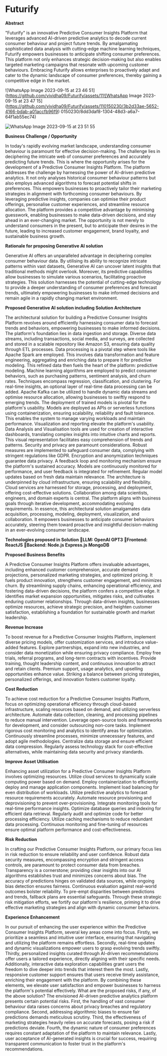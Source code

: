 # Futurify

**Abstract**

"Futurify" is an innovative Predictive Consumer Insights Platform that leverages advanced AI-driven predictive analytics to decode current consumer behaviour and project future trends. By amalgamating sophisticated data analysis with cutting-edge machine learning techniques, Futurify empowers businesses to anticipate shifting consumer preferences. This platform not only enhances strategic decision-making but also enables targeted marketing campaigns that resonate with upcoming customer behaviours. Embracing Futurify allows enterprises to proactively adapt and cater to the dynamic landscape of consumer preferences, thereby gaining a competitive edge in the market.

![WhatsApp Image 2023-09-15 at 23 46 51](https://github.com/vividha09/Futurify/assets/11![WhatsApp Image 2023-09-15 at 23 47 15](https://github.com/vividha09/Futurify/assets/110150230/3b2d33ae-5652-4166-bdab-a01accfb96f9)
0150230/8dd3daf8-1304-48d3-a6a7-64f1ab55ec74)

![WhatsApp Image 2023-09-15 at 23 51 55](https://github.com/vividha09/Futurify/assets/110150230/c466ec27-d411-4fb5-8f4d-61fced8dfe6f)


**Business Challenge / Opportunity**

In today's rapidly evolving market landscape, understanding consumer behaviour is paramount for effective decision-making. The challenge lies in deciphering the intricate web of consumer preferences and accurately predicting future trends. This is where the opportunity arises for the development of a Predictive Consumer Insights Platform.
The platform addresses the challenge by harnessing the power of AI-driven predictive analytics. It not only analyses historical consumer behaviour patterns but also employs advanced algorithms to forecast potential shifts in preferences. This empowers businesses to proactively tailor their marketing strategies in alignment with forthcoming consumer behaviours.
By leveraging predictive insights, companies can optimise their product offerings, personalise customer experiences, and streamline resource allocation. The platform provides a competitive advantage by minimising guesswork, enabling businesses to make data-driven decisions, and stay ahead in an ever-changing market. The opportunity is not merely to understand consumers in the present, but to anticipate their desires in the future, leading to increased customer engagement, brand loyalty, and sustainable business growth.

**Rationale for proposing Generative AI solution**

Generative AI offers an unparalleled advantage in deciphering complex consumer behaviour data. By utilising its ability to recognize intricate patterns within vast datasets, Generative AI can uncover latent insights that traditional methods might overlook. Moreover, its predictive capabilities allow businesses to simulate various scenarios, facilitating proactive strategies. This solution harnesses the potential of cutting-edge technology to provide a deeper understanding of consumer preferences and forecast trends, ultimately empowering businesses to make informed decisions and remain agile in a rapidly changing market environment.

**Proposed Generative AI solution including Solution Architecture**

The architectural solution for building a Predictive Consumer Insights Platform revolves around efficiently harnessing consumer data to forecast trends and behaviors, empowering businesses to make informed decisions. The platform's foundation lies in data ingestion and storage. Diverse data streams, including transactions, social media, and surveys, are collected and stored in a scalable repository like Amazon S3, ensuring data quality through ETL processes.
Data processing is a pivotal step where tools like Apache Spark are employed. This involves data transformation and feature engineering, aggregating and enriching data to prepare it for predictive modeling. This refined data then fuels the heart of the platform: predictive modeling. Machine learning algorithms are employed to predict consumer behaviors, such as purchasing patterns, sentiment analysis, and churn rates. Techniques encompass regression, classification, and clustering.
For real-time insights, an optional layer of real-time data processing can be added. Apache Kafka can be utilized to handle dynamic data streams and optimise resource allocation, allowing businesses to swiftly respond to emerging trends. The deployment of trained models is pivotal for the platform's usability. Models are deployed as APIs or serverless functions using containerization, ensuring scalability, reliability and fault tolerance. This enables the system to manage varying workloads and maintain performance.
Visualization and reporting elevate the platform's usability. Data Analysis and Visualisation tools are used for creation of interactive dashboards, translating complex insights into intuitive charts and reports. This visual representation facilitates easy comprehension of trends and patterns.
Security and privacy are paramount considerations. Robust measures are implemented to safeguard consumer data, complying with stringent regulations like GDPR. Encryption and anonymization techniques guarantee data privacy. A feedback loop and monitoring mechanism ensure the platform's sustained accuracy. Models are continuously monitored for performance, and user feedback is integrated for refinement. Regular model updates based on fresh data maintain relevance.
The architecture is underpinned by cloud infrastructure, ensuring scalability and flexibility. Cloud services are harnessed for storage, processing, and deployment, offering cost-effective solutions. Collaboration among data scientists, engineers, and domain experts is central. The platform aligns with business goals through iterative development, accommodating evolving requirements. In essence, this architectural solution amalgamates data acquisition, processing, modeling, deployment, visualization, and collaboration. It empowers businesses to anticipate consumer behaviors accurately, steering them toward proactive and insightful decision-making in an ever-evolving consumer landscape.

**Technologies proposed in Solution
LLM: OpenAI GPT3
Frontend: ReactJS
Backend: Node.js Express.js MongoDB**

**Proposed Business Benefits**

A Predictive Consumer Insights Platform offers invaluable advantages, including enhanced customer comprehension, accurate demand projections, personalized marketing strategies, and optimized pricing. It fuels product innovation, strengthens customer engagement, and minimizes churn. By streamlining supply chains, enhancing operational efficiency, and fostering data-driven decisions, the platform confers a competitive edge. It identifies market expansion opportunities, mitigates risks, and cultivates enduring customer relationships. Through data-driven insights, businesses optimize resources, achieve strategic precision, and heighten customer satisfaction, establishing a foundation for sustainable growth and market leadership.

**Revenue Increase**

To boost revenue for a Predictive Consumer Insights Platform, implement diverse pricing models, offer customization services, and introduce value-added features. Explore partnerships, expand into new industries, and consider data monetization while ensuring privacy compliance. Employ free trials, referral programs, and long-term contracts with incentives. Provide training, thought leadership content, and continuous innovation to attract and retain clients. Premium support, usage analytics, and upselling opportunities enhance value. Striking a balance between pricing strategies, personalized offerings, and innovation fosters customer loyalty.

**Cost Reduction**

To achieve cost reduction for a Predictive Consumer Insights Platform, focus on optimizing operational efficiency through cloud-based infrastructure, scaling resources based on demand, and utilizing serverless architecture. Automate data collection, cleaning, and processing pipelines to reduce manual intervention. Leverage open-source tools and frameworks for development, and consider outsourcing non-core tasks. Implement rigorous cost monitoring and analytics to identify areas for optimization. Continuously streamline processes, minimize unnecessary features, and adopt agile methodologies. Centralize data storage and ensure efficient data compression. Regularly assess technology stack for cost-effective alternatives, while maintaining data security and privacy standards.

**Improve Asset Utilisation**

Enhancing asset utilization for a Predictive Consumer Insights Platform involves optimizing resources. Utilize cloud services to dynamically scale computing power based on demand. Employ containerization to efficiently deploy and manage application components. Implement load balancing for even distribution of workloads. Utilize predictive analytics to forecast resource requirements accurately. Automate resource provisioning and deprovisioning to prevent over-provisioning. Integrate monitoring tools for real-time performance insights. Optimize database queries and indexing for efficient data retrieval. Regularly audit and optimize code for better processing efficiency. Utilize caching mechanisms to reduce redundant data processing. Continuous monitoring and fine-tuning of resources ensure optimal platform performance and cost-effectiveness.

**Risk Reduction**

In crafting our Predictive Consumer Insights Platform, our primary focus lies in risk reduction to ensure reliability and user confidence. Robust data security measures, encompassing encryption and stringent access controls, are paramount to protect consumer data from breaches. Transparency is a cornerstone; providing clear insights into our AI algorithms establishes trust and minimizes concerns about bias. The accuracy of predictions hinges on validated data sources, while ongoing bias detection ensures fairness. Continuous evaluation against real-world outcomes bolster reliability. To pre-empt disparities between predictions and trends, fallback plans are essential safeguards. Through these strategic risk mitigation efforts, we fortify our platform's resilience, priming it to drive effective marketing strategies and align with dynamic consumer behaviors.

**Experience Enhancement**

In our pursuit of enhancing the user experience within the Predictive Consumer Insights Platform, several key areas come into focus. Firstly, we prioritize a seamless and intuitive user interface, ensuring that navigating and utilizing the platform remains effortless. Secondly, real-time updates and dynamic visualizations empower users to grasp evolving trends swiftly. Thirdly, personalized insights curated through AI-driven recommendations offer users a tailored experience, directly aligning with their specific needs. Additionally, interactive data exploration capabilities grant users the freedom to dive deeper into trends that interest them the most. Lastly, responsive customer support ensures that users receive timely assistance, enriching their engagement with the platform. By combining these elements, we elevate user satisfaction and empower businesses to harness the platform's potential effectively.
What are the proposed risks, if any, of the above solution?
The envisioned AI-driven predictive analytics platform presents certain potential risks. First, the handling of vast consumer behaviour data raises concerns about privacy breaches and regulatory compliance. Second, addressing algorithmic biases to ensure fair predictions demands meticulous scrutiny. Third, the effectiveness of marketing strategies heavily relies on accurate forecasts, posing a risk if predictions deviate. Fourth, the dynamic nature of consumer preferences requires constant adaptation of the platform to maintain relevance. Lastly, user acceptance of AI-generated insights is crucial for success, requiring transparent communication to foster trust in the platform's recommendations.

